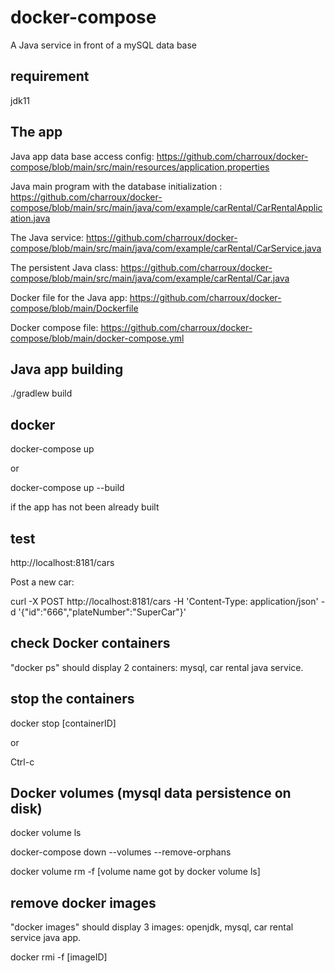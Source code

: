 # docker-compose

A Java service in front of a mySQL data base

## requirement

jdk11

## The app

Java app data base access config: https://github.com/charroux/docker-compose/blob/main/src/main/resources/application.properties

Java main program with the database initialization : https://github.com/charroux/docker-compose/blob/main/src/main/java/com/example/carRental/CarRentalApplication.java

The Java service: https://github.com/charroux/docker-compose/blob/main/src/main/java/com/example/carRental/CarService.java

The persistent Java class: https://github.com/charroux/docker-compose/blob/main/src/main/java/com/example/carRental/Car.java

Docker file for the Java app: https://github.com/charroux/docker-compose/blob/main/Dockerfile

Docker compose file: https://github.com/charroux/docker-compose/blob/main/docker-compose.yml

## Java app building

./gradlew build

## docker

docker-compose up
 
or 

docker-compose up --build

if the app has not been already built

## test

http://localhost:8181/cars

Post a new car: 

curl -X POST http://localhost:8181/cars -H 'Content-Type: application/json' -d '{"id":"666","plateNumber":"SuperCar"}'

## check Docker containers

"docker ps" should display 2 containers: mysql, car rental java service.

## stop the containers

docker stop [containerID] 

or 

Ctrl-c

## Docker volumes (mysql data persistence on disk)

docker volume ls

docker-compose down --volumes --remove-orphans  

docker volume rm -f [volume name got by docker volume ls]

## remove docker images

"docker images" should display 3 images: openjdk, mysql, car rental service java app.

docker rmi -f [imageID]

